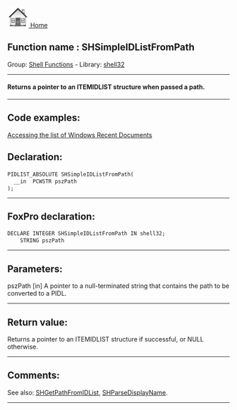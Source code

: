 [<img src="../../images/home.png"> Home ](https://github.com/VFPX/Win32API)  

## Function name : SHSimpleIDListFromPath
Group: [Shell Functions](../../functions_group.md#Shell_Functions)  -  Library: [shell32](../../Libraries.md#shell32)  
***  


#### Returns a pointer to an ITEMIDLIST structure when passed a path.
***  


## Code examples:
[Accessing the list of Windows Recent Documents](../../samples/sample_094.md)  

## Declaration:
```foxpro  
PIDLIST_ABSOLUTE SHSimpleIDListFromPath(
  __in  PCWSTR pszPath
);  
```  
***  


## FoxPro declaration:
```foxpro  
DECLARE INTEGER SHSimpleIDListFromPath IN shell32;
	STRING pszPath  
```  
***  


## Parameters:
pszPath [in]
A pointer to a null-terminated string that contains the path to be converted to a PIDL.  
***  


## Return value:
Returns a pointer to an ITEMIDLIST structure if successful, or NULL otherwise.  
***  


## Comments:
See also: [SHGetPathFromIDList](../shell32/SHGetPathFromIDList.md), [SHParseDisplayName](../shell32/SHParseDisplayName.md).  
  
***  

